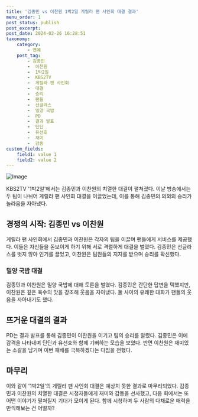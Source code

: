 ```yaml
---
title: '김종민 vs 이찬원 1박2일 게릴라 팬 사인회 대결 결과'
menu_order: 1
post_status: publish
post_excerpt: 
post_date: 2024-02-26 16:28:51
taxonomy:
    category:
        - 연예
    post_tag:
        - 김종민
        -  이찬원
        -  1박2일
        -  KBS2TV
        -  게릴라 팬 사인회
        -  대결
        -  승리
        -  팬들
        -  선글라스
        -  밀양 국밥
        -  PD
        -  결과 발표
        -  딘딘
        -  유선호
        -  재미
        -  감동
custom_fields:
    field1: value 1
    field2: value 2
---
```


![Image](https://ssl.pstatic.net/mimgnews/image/112/2024/02/25/202402251921203992094_20240225192214_01_20240225192301224.jpg?type=w540)

KBS2TV '1박2일'에서는 김종민과 이찬원의 치열한 대결이 펼쳐졌다. 이날 방송에서는 두 팀이 나뉘어 게릴라 팬 사인회 대결을 이끌었는데, 이를 통해 김종민의 의외의 승리가 놀라움을 자아냈다. 
## 경쟁의 시작: 김종민 vs 이찬원
게릴라 팬 사인회에서 김종민과 이찬원은 각자의 팀을 이끌며 팬들에게 서비스를 제공했다. 이들은 자신들을 돋보이게 하기 위해 서로 격렬하게 대결을 벌였다. 김종민은 선글라스를 벗지 않아 인기를 끌었고, 이찬원은 팀원들의 지지를 받으며 승리를 확신했다.
### 밀양 국밥 대결
김종민과 이찬원은 밀양 국밥에 대해 토론을 벌였다. 김종민은 간단한 답변을 택했지만, 이찬원은 깊은 육수의 맛을 강조해 웃음을 자아냈다. 둘 사이의 유쾌한 대화가 팬들의 웃음을 자아내기도 했다.
## 뜨거운 대결의 결과
PD는 결과 발표를 통해 김종민이 이찬원을 이기고 팀의 승리를 알렸다. 김종민은 이에 감격을 나타내며 딘딘과 유선호와 함께 기뻐하는 모습을 보였다. 반면 이찬원은 재미있는 소갈을 남기며 이번 패배를 극복하겠다는 다짐을 전했다.
## 마무리
이와 같이 '1박2일'의 게릴라 팬 사인회 대결은 예상치 못한 결과로 마무리되었다. 김종민과 이찬원의 치열한 대결은 시청자들에게 재미와 감동을 선사했고, 다음 회에서는 또 어떤 이야기가 펼쳐질지 기대가 모이게 된다. 함께 시청하며 두 사람의 다채로운 매력을 만끽해보는 건 어떨까?

